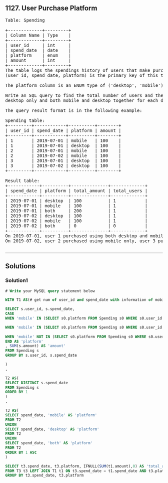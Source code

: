 ##  1127. User Purchase Platform

<pre>
Table: Spending

+-------------+---------+
| Column Name | Type    |
+-------------+---------+
| user_id     | int     |
| spend_date  | date    |
| platform    | enum    | 
| amount      | int     |
+-------------+---------+
The table logs the spendings history of users that make purchases from an online shopping website which has a desktop and a mobile application.
(user_id, spend_date, platform) is the primary key of this table.

The platform column is an ENUM type of ('desktop', 'mobile').

Write an SQL query to find the total number of users and the total amount spent using mobile only, 
desktop only and both mobile and desktop together for each date.

The query result format is in the following example:

Spending table:
+---------+------------+----------+--------+
| user_id | spend_date | platform | amount |
+---------+------------+----------+--------+
| 1       | 2019-07-01 | mobile   | 100    |
| 1       | 2019-07-01 | desktop  | 100    |
| 2       | 2019-07-01 | mobile   | 100    |
| 2       | 2019-07-02 | mobile   | 100    |
| 3       | 2019-07-01 | desktop  | 100    |
| 3       | 2019-07-02 | desktop  | 100    |
+---------+------------+----------+--------+

Result table:
+------------+----------+--------------+-------------+
| spend_date | platform | total_amount | total_users |
+------------+----------+--------------+-------------+
| 2019-07-01 | desktop  | 100          | 1           |
| 2019-07-01 | mobile   | 100          | 1           |
| 2019-07-01 | both     | 200          | 1           |
| 2019-07-02 | desktop  | 100          | 1           |
| 2019-07-02 | mobile   | 100          | 1           |
| 2019-07-02 | both     | 0            | 0           |
+------------+----------+--------------+-------------+ 
On 2019-07-01, user 1 purchased using both desktop and mobile, user 2 purchased using mobile only and user 3 purchased using desktop only.
On 2019-07-02, user 2 purchased using mobile only, user 3 purchased using desktop only and no one purchased using both platforms.

</pre>

---------------------------------------------------------------------

## Solutions

### Solution1
```sql
# Write your MySQL query statement below

WITH T1 AS(# get num of user_id and spend_date with information of mobile,desktop,both, and total amount

SELECT s.user_id, s.spend_date, 
CASE
WHEN 'mobile' IN (SELECT s0.platform FROM Spending s0 WHERE s0.user_id = s.user_id AND s0.spend_date = s.spend_date) AND 'desktop' IN (SELECT s0.platform FROM Spending s0 WHERE s0.user_id = s.user_id AND s0.spend_date = s.spend_date) THEN 'both'

WHEN 'mobile' IN (SELECT s0.platform FROM Spending s0 WHERE s0.user_id = s.user_id AND s0.spend_date = s.spend_date) AND 'desktop' NOT IN (SELECT s0.platform FROM Spending s0 WHERE s0.user_id = s.user_id AND s0.spend_date = s.spend_date) THEN 'mobile'
    
WHEN 'mobile' NOT IN (SELECT s0.platform FROM Spending s0 WHERE s0.user_id = s.user_id AND s0.spend_date = s.spend_date) AND 'desktop' IN (SELECT s0.platform FROM Spending s0 WHERE s0.user_id = s.user_id AND s0.spend_date = s.spend_date) THEN 'desktop'    
END AS 'platform'
, SUM(s.amount) AS 'amount' 
FROM Spending s
GROUP BY s.user_id, s.spend_date

)
,

T2 AS(
SELECT DISTINCT s.spend_date
FROM Spending s
ORDER BY 1
)
,

T3 AS(
SELECT spend_date, 'mobile' AS 'platform'
FROM T2
UNION
SELECT spend_date, 'desktop' AS 'platform'
FROM T2
UNION
SELECT spend_date, 'both' AS 'platform'
FROM T2
ORDER BY 1 ASC
)

SELECT t3.spend_date, t3.platform, IFNULL(SUM(t1.amount),0) AS 'total_amount', IFNULL(COUNT(DISTINCT t1.user_id),0) AS 'total_users' 
FROM T3 t3 LEFT JOIN T1 t1 ON t3.spend_date = t1.spend_date AND t3.platform = t1.platform
GROUP BY t3.spend_date, t3.platform


```



